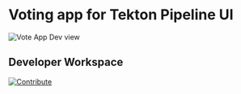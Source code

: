 # Voting app for Tekton Pipeline UI

![Vote App Dev view](https://raw.githubusercontent.com/blues-man/vote-app-gitops/main/images/topology-vote-app-dev.png)


## Developer Workspace

[![Contribute](https://raw.githubusercontent.com/basavaraju-g/cloud-native-workshop/demo/factory-contribute.svg)](https://devspaces.apps.pipelines-413.quayupstream.com/f?url=https://github.com/basavaraju-g/pipelines-vote-ui&policies.create=peruser)

